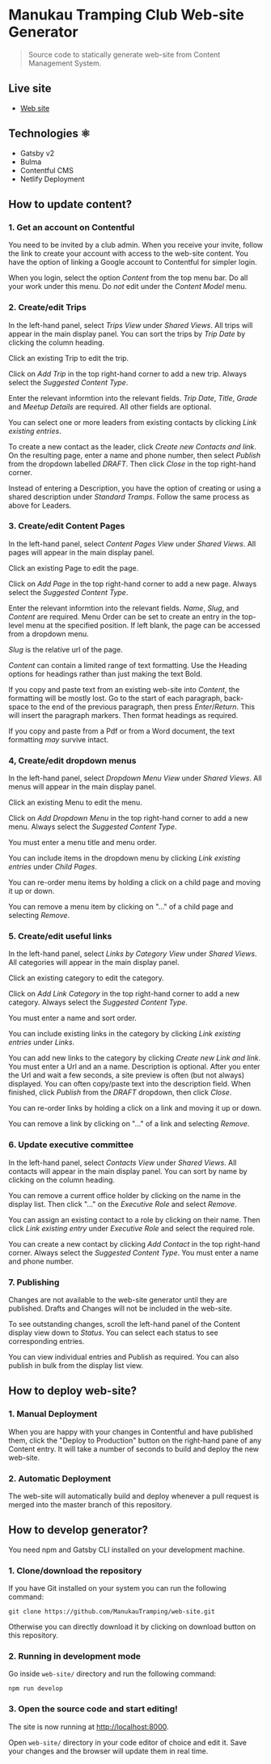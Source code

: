 # Manukau Tramping Club Web-site Generator

> Source code to statically generate web-site from Content Management System.

## Live site

- [Web site](https://manukautrampingclub.netlify.com/)

## Technologies ⚛️

- Gatsby v2
- Bulma
- Contentful CMS
- Netlify Deployment

## How to update content?

### 1. Get an account on Contentful

You need to be invited by a club admin. When you receive your invite, follow the link to create your account with access to the web-site content. You have the option of linking a Google account to Contentful for simpler login.

When you login, select the option *Content* from the top menu bar. Do all your work under this menu. Do *not* edit under the *Content Model* menu.

### 2. Create/edit Trips

In the left-hand panel, select *Trips View* under *Shared Views*. All trips will appear in the main display panel. You can sort the trips by *Trip Date* by clicking the column heading.

Click an existing Trip to edit the trip.

Click on *Add Trip* in the top right-hand corner to add a new trip. Always select the *Suggested Content Type*.

Enter the relevant informtion into the relevant fields. *Trip Date*, *Title*, *Grade* and *Meetup Details* are required. All other fields are optional.

You can select one or more leaders from existing contacts by clicking *Link existing entries*. 

To create a new contact as the leader, click *Create new Contacts and link*. On the resulting page, enter a name and phone number, then select *Publish* from the dropdown labelled *DRAFT*. Then click *Close* in the top right-hand corner.

Instead of entering a Description, you have the option of creating or using a shared description under *Standard Tramps*. Follow the same process as above for Leaders.

### 3. Create/edit Content Pages

In the left-hand panel, select *Content Pages View* under *Shared Views*. All pages will appear in the main display panel.

Click an existing Page to edit the page.

Click on *Add Page* in the top right-hand corner to add a new page. Always select the *Suggested Content Type*.

Enter the relevant informtion into the relevant fields. *Name*, *Slug*, and *Content* are required. Menu Order can be set to create an entry in the top-level menu at the specified position. If left blank, the page can be accessed from a dropdown menu.

*Slug* is the relative url of the page.

*Content* can contain a limited range of text formatting. Use the Heading options for headings rather than just making the text Bold. 

If you copy and paste text from an existing web-site into *Content*, the formatting will be mostly lost. Go to the start of each paragraph, back-space to the end of the previous paragraph, then press *Enter*/*Return*. This will insert the paragraph markers. Then format headings as required.

If you copy and paste from a Pdf or from a Word document, the text formatting *may* survive intact.

### 4, Create/edit dropdown menus

In the left-hand panel, select *Dropdown Menu View* under *Shared Views*. All menus will appear in the main display panel.

Click an existing Menu to edit the menu.

Click on *Add Dropdown Menu* in the top right-hand corner to add a new menu. Always select the *Suggested Content Type*.

You must enter a menu title and menu order. 

You can include items in the dropdown menu by clicking *Link existing entries* under *Child Pages*.

You can re-order menu items by holding a click on a child page and moving it up or down.

You can remove a menu item by clicking on "..." of a child page and selecting *Remove*.

### 5. Create/edit useful links

In the left-hand panel, select *Links by Category View* under *Shared Views*. All categories will appear in the main display panel.

Click an existing category to edit the category.

Click on *Add Link Category* in the top right-hand corner to add a new category. Always select the *Suggested Content Type*.

You must enter a name and sort order. 

You can include existing links in the category by clicking *Link existing entries* under *Links*.

You can add new links to the category by clicking *Create new Link and link*. You must enter a Url and an a name. Description is optional. After you enter the Url and wait a few seconds, a site preview is often (but not always) displayed. You can often copy/paste text into the description field. When finished, click *Publish* from the *DRAFT* dropdown, then click *Close*.

You can re-order links by holding a click on a link and moving it up or down.

You can remove a link by clicking on "..." of a link and selecting *Remove*.

### 6. Update executive committee

In the left-hand panel, select *Contacts View* under *Shared Views*. All contacts will appear in the main display panel. You can sort by name by clicking on the column heading.

You can remove a current office holder by clicking on the name in the display list. Then click "..." on the *Executive Role* and select *Remove*.

You can assign an existing contact to a role by clicking on their name. Then click *Link existing entry* under *Executive Role* and select the required role.

You can create a new contact by clicking *Add Contact* in the top right-hand corner. Always select the *Suggested Content Type*. You must enter a name and phone number. 

### 7. Publishing

Changes are not available to the web-site generator until they are published. Drafts and Changes will not be included in the web-site. 

To see outstanding changes, scroll the left-hand panel of the Content display view down to *Status*. You can select each status to see corresponding entries. 

You can view individual entries and Publish as required. You can also publish in bulk from the display list view.

## How to deploy web-site?

### 1. Manual Deployment

When you are happy with your changes in Contentful and have published them, click the "Deploy to Production" button on the right-hand pane of any Content entry. It will take a number of seconds to build and deploy the new web-site.

### 2. Automatic Deployment

The web-site will automatically build and deploy whenever a pull request is merged into the master branch of this repository.

## How to develop generator?

You need npm and Gatsby CLI installed on your development machine.

### 1. Clone/download the repository

If you have Git installed on your system you can run the following command:

`git clone https://github.com/ManukauTramping/web-site.git`

Otherwise you can directly download it by clicking on download button on this repository.

### 2. Running in development mode

Go inside `web-site/` directory and run the following command:

`npm run develop`

### 3. Open the source code and start editing!

The site is now running at
[http://localhost:8000](http://localhost:8000).

Open `web-site/` directory in your code editor of choice and edit it. Save your changes and the browser will update them in real time.
